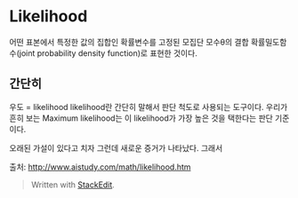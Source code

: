 
# Likelihood
어떤 표본에서 특정한 값의 집합인 확률변수를 고정된 모집단 모수θ의 결합 확률밀도함수(joint probability  density  function)로 표현한 것이다.

## 간단히
우도 = likelihood
likelihood란 간단히 말해서 판단 척도로 사용되는 도구이다.
우리가 흔히 보는 Maximum likelihood는 이 likelihood가 가장 높은 것을 택한다는 판단 기준이다.

오래된 가설이 있다고 치자 그런데 새로운 증거가 나타났다. 그래서 

출처: http://www.aistudy.com/math/likelihood.htm
> Written with [StackEdit](https://stackedit.io/).
<!--stackedit_data:
eyJoaXN0b3J5IjpbMTM0MzQ4ODYyNiwxMzIwMjE5MzU5LC0xNj
g2NDkwNTg3LC0zNjg4MTYzNjZdfQ==
-->